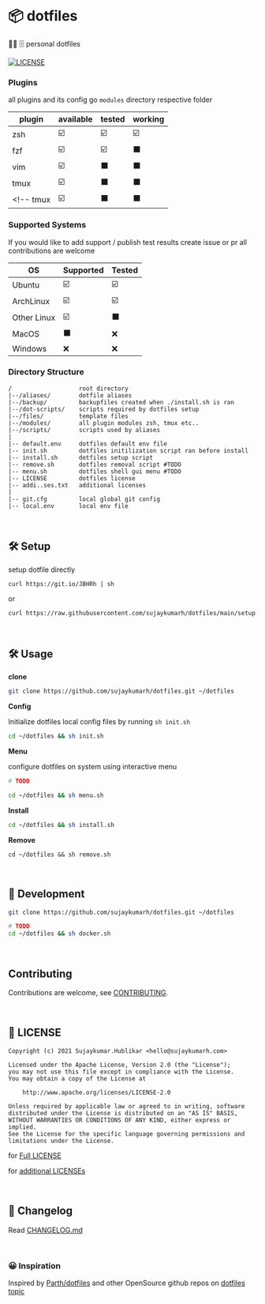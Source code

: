 # 📦 dotfiles

🧑‍💻 🗄️ personal dotfiles

[![LICENSE](https://img.shields.io/badge/license-Apache%202.0-blue?logo=github&color=brightgreen)](https://github.com/sujaykumarh/dotfiles/blob/main/LICENSE)


### Plugins

all plugins and its config go `modules` directory respective folder

plugin | available | tested | working | 
------ | --------- | ------ | ------- |
zsh     | ☑️ | ☑️ | ☑️ |
fzf     | ☑️ | ☑️ | ⬛ |
vim     | ☑️ | ⬛ | ⬛ |
tmux    | ☑️ | ⬛ | ⬛ |
<!-- tmux    | ☑️ | ⬛ | ⬛ | -->

<!-- ⬛ ☑️ ❌ -->

### Supported Systems

If you would like to add support / publish test results create issue or pr all contributions are welcome

OS | Supported | Tested
-- | --------- | --------
Ubuntu          | ☑️ | ☑️ |
ArchLinux       | ☑️ | ☑️ |
Other Linux     | ☑️ | ⬛ |
MacOS           | ⬛ | ❌ |
Windows         | ❌ | ❌ |


### Directory Structure

```
/                   root directory
|--/aliases/        dotfile aliases
|--/backup/         backupfiles created when ./install.sh is ran
|--/dot-scripts/    scripts required by dotfiles setup
|--/files/          template files
|--/modules/        all plugin modules zsh, tmux etc..
|--/scripts/        scripts used by aliases 
|
|-- default.env     dotfiles default env file 
|-- init.sh         dotfiles initilization script ran before install
|-- install.sh      dotfiles setup script
|-- remove.sh       dotfiles removal script #TODO
|-- menu.sh         dotfiles shell gui menu #TODO
|-- LICENSE         dotfiles license
|-- addi..ses.txt   additional licenses
|
|-- git.cfg         local global git config
|-- local.env       local env file
```

<br>

## 🛠️ Setup

setup dotfile directly

```
curl https://git.io/JBHRh | sh
```

or

```bash
curl https://raw.githubusercontent.com/sujaykumarh/dotfiles/main/setup.sh | sh
```

<br>

## 🛠️ Usage

**clone**

```bash
git clone https://github.com/sujaykumarh/dotfiles.git ~/dotfiles
```

**Config**

Initialize dotfiles local config files by running `sh init.sh`

```bash
cd ~/dotfiles && sh init.sh
```

**Menu**

configure dotfiles on system using interactive menu

```bash
# TODO

cd ~/dotfiles && sh menu.sh
```

**Install**

```bash
cd ~/dotfiles && sh install.sh
```

**Remove**

```
cd ~/dotfiles && sh remove.sh
```

<br>

## 🔧 Development


```bash
git clone https://github.com/sujaykumarh/dotfiles.git ~/dotfiles

# TODO
cd ~/dotfiles && sh docker.sh
```

<br>

## Contributing

Contributions are welcome, see [CONTRIBUTING](https://github.com/sujaykumarh/dotfiles/blob/main/.github/CONTRIBUTING.md).

<br>

## 📄 LICENSE


```
Copyright (c) 2021 Sujaykumar.Hublikar <hello@sujaykumarh.com>

Licensed under the Apache License, Version 2.0 (the "License");
you may not use this file except in compliance with the License.
You may obtain a copy of the License at

    http://www.apache.org/licenses/LICENSE-2.0

Unless required by applicable law or agreed to in writing, software
distributed under the License is distributed on an "AS IS" BASIS,
WITHOUT WARRANTIES OR CONDITIONS OF ANY KIND, either express or implied.
See the License for the specific language governing permissions and
limitations under the License.
```

for [Full LICENSE](https://github.com/sujaykumarh/dotfiles/blob/main/LICENSE)

for [additional LICENSEs](https://github.com/sujaykumarh/dotfiles/blob/main/additional-licenses.txt)


<br>

## 📅 Changelog

Read [CHANGELOG.md](https://github.com/sujaykumarh/dotfiles/blob/main/CHANGELOG.md)

<br>

### 😀 Inspiration

Inspired by [Parth/dotfiles](https://github.com/Parth/dotfiles) and other OpenSource github repos on [dotfiles topic](https://github.com/topics/dotfiles)